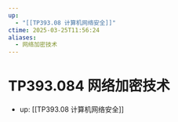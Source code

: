 ```yaml
---
up:
  - "[[TP393.08 计算机网络安全]]"
ctime: 2025-03-25T11:56:24
aliases:
  - 网络加密技术
---
```


# TP393.084 网络加密技术

- up: [[TP393.08 计算机网络安全]]
